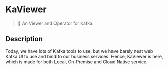 # KaViewer

> :incoming_envelope: An Viewer and Operator for Kafka.

## Description
Today, we have lots of Kafka tools to use, but we have barely neat web Kafka UI to use and bind to our business services.
Hence, KaViewer is here, which is made for both Local, On-Premise and Cloud Native service.



